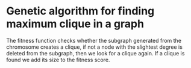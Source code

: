 # Genetic algorithm for finding maximum clique in a graph

The fitness function checks whether the subgraph generated from the chromosome creates a clique, if not a node with the slightest degree is deleted from the subgraph, then we look for a clique again.
If a clique is found we add its size to the fitness score.